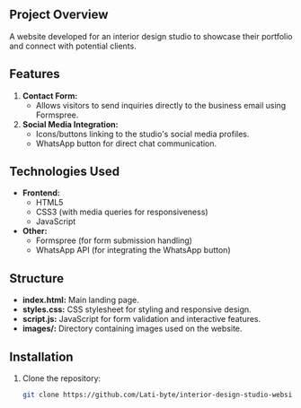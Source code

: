 ## Project Overview
A website developed for an interior design studio to showcase their portfolio and connect with potential clients.

## Features
1. **Contact Form:**
   - Allows visitors to send inquiries directly to the business email using Formspree.
2. **Social Media Integration:**
   - Icons/buttons linking to the studio's social media profiles.
   - WhatsApp button for direct chat communication.

## Technologies Used
- **Frontend:**
  - HTML5
  - CSS3 (with media queries for responsiveness)
  - JavaScript
- **Other:**
  - Formspree (for form submission handling)
  - WhatsApp API (for integrating the WhatsApp button)

## Structure
- **index.html:** Main landing page.
- **styles.css:** CSS stylesheet for styling and responsive design.
- **script.js:** JavaScript for form validation and interactive features.
- **images/:** Directory containing images used on the website.

## Installation
1. Clone the repository:
   ```bash
   git clone https://github.com/Lati-byte/interior-design-studio-website.git
